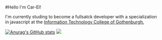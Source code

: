 #Hello I'm Car-El!

I'm currently studing to become a fullsatck developer with a specialization in javascript at the <ins>Information Technology College of Gothenburgh.


[![Anurag's GitHub stats](https://github-readme-stats.vercel.app/api?username=Car-ElWilliams)](https://github.com/anuraghazra/github-readme-stats)
![](https://komarev.com/ghpvc/?username=your-github-username)
<!--
**Car-ElWilliams/Car-ElWilliams** is a ✨ _special_ ✨ repository because its `README.md` (this file) appears on your GitHub profile.

Here are some ideas to get you started:

- 🔭 I’m currently working on ...
- 🌱 I’m currently learning ...
- 👯 I’m looking to collaborate on ...
- 🤔 I’m looking for help with ...
- 💬 Ask me about ...
- 📫 How to reach me: ...
- 😄 Pronouns: ...
- ⚡ Fun fact: ...
-->
